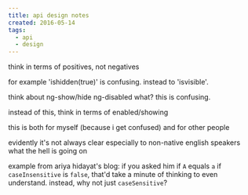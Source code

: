 ```yaml
---
title: api design notes
created: 2016-05-14
tags:
  - api
  - design
---
```


think in terms of positives, not negatives

for example 'ishidden(true)' is confusing.
instead to 'isvisible'.

think about ng-show/hide ng-disabled what? this is confusing.

instead of this, think in terms of enabled/showing

this is both for myself (because i get confused) and for other people

evidently it's not always clear especially to non-native english speakers what
the hell is going on

example from ariya hidayat's blog: if you asked him if `A` equals `a` if
`caseInsensitive` is `false`, that'd take a minute of thinking to even
understand. instead, why not just `caseSensitive`?

